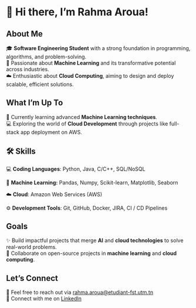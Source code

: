 # 👋 Hi there, I’m Rahma Aroua!

## About Me  
🎓 **Software Engineering Student** with a strong foundation in programming, algorithms, and problem-solving.  
🤖 Passionate about **Machine Learning** and its transformative potential across industries.  
☁️ Enthusiastic about **Cloud Computing**, aiming to design and deploy scalable, efficient solutions.  

## What I’m Up To  
🌱 Currently learning advanced  **Machine Learning techniques**.  
💻 Exploring the world of **Cloud Development** through projects like full-stack app deployment on AWS.  

## 🛠️ Skills

💻 **Coding Languages**: Python, Java, C/C++, SQL/NoSQL

 🤖 **Machine Learning:** Pandas, Numpy, Scikit-learn, Matplotlib, Seaborn

☁️ **Cloud**:  Amazon Web Services (AWS)

 ⚙️ **Development Tools**: Git, GitHub, Docker, JIRA, CI / CD Pipelines

## Goals  
✨ Build impactful projects that merge **AI** and **cloud technologies** to solve real-world problems.  
🤝 Collaborate on open-source projects in **machine learning** and **cloud computing**.  

## Let’s Connect  
📧 Feel free to reach out via [rahma.aroua@etudiant-fst.utm.tn](rahma.aroua@etudiant-fst.utm.tn)  
💼 Connect with me on [LinkedIn](https://www.linkedin.com/in/rahma-aroua-857a75241/)


